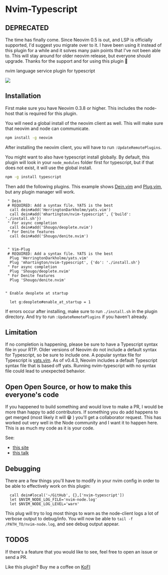# Nvim-Typescript

## DEPRECATED

The time has finally come. Since Neovim 0.5 is out, and LSP is officially supported, I'd suggest you migrate over to it. I have been using it instead of this plugin for a while and it solves many pain points that I've not been able to. This will stay around for older neovim release, but everyone should upgrade. Thanks for the support and for using this plugin 🚀



nvim language service plugin for typescript

![](https://github.com/mhartington/nvim-typescript/blob/master/deoplete-tss.gif)


## Installation

First make sure you have Neovim 0.3.8 or higher.
This includes the node-host that is required for this plugin.

You will need a global install of the neovim client as well.
This will make sure that neovim and node can communicate.


```bash
npm install -g neovim
```

After installing the neovim client, you will have to run `:UpdateRemotePlugins`.

You might want to also have typescript install globally.
By default, this plugin will look in your `node_modules` folder first for typescript, but if that does not exist, it will use the global install.

```bash
npm -g install typescript
```

Then add the following plugins. This example shows [Dein.vim](https://github.com/Shougo/dein.vim) and  [Plug.vim](https://github.com/junegunn/vim-plug), but any plugin manager will work.

```viml
 " Dein
 # REQUIRED: Add a syntax file. YATS is the best
  call dein#add('HerringtonDarkholme/yats.vim')
  call dein#add('mhartington/nvim-typescript', {'build': './install.sh'})
 " For async completion
  call dein#add('Shougo/deoplete.nvim')
 " For Denite features
  call dein#add('Shougo/denite.nvim')


 " Vim-Plug
 # REQUIRED: Add a syntax file. YATS is the best
  Plug 'HerringtonDarkholme/yats.vim'
  Plug 'mhartington/nvim-typescript', {'do': './install.sh'}
 " For async completion
  Plug 'Shougo/deoplete.nvim'
 " For Denite features
  Plug 'Shougo/denite.nvim'


" Enable deoplete at startup

  let g:deoplete#enable_at_startup = 1
```

If errors occur after installing, make sure to run `./install.sh` in the plugin
directory.  And try to run `:UpdateRemotePlugins` if you haven't already.

## Limitation

If no completion is happening, please be sure to have a Typescript syntax file in your RTP. Older versions of Neovim do not include a default syntax for Typescript, so be sure to include one. A popular syntax file for Typescript is [yats.vim](https://github.com/HerringtonDarkholme/yats.vim). As of v0.4.3, Neovim includes a default Typescript syntax file that is based off yats. Running nvim-typescript with no syntax file could lead to unexpected behavior.

## Open Open Source, or how to make this everyone's code

If you happened to build something and would love to make a PR, I would be more than happy to add contributors.
If something you do add happens to get merged (most likely it will :grin: ) you'll get a collaborator request. This has worked out very well in the Node community and I want it to happen here. This is as much my code as it is your code.

See:
- [this site](https://openopensource.github.io/)
- [this talk](https://youtu.be/wIUkWpg9FDY?t=5m10s)

## Debugging

There are a few things you'll have to modify in your nvim config in order to be able to effectively work on this plugin:

```viml
  call dein#local('~/GitHub', {},['nvim-typescript'])
  let $NVIM_NODE_LOG_FILE='nvim-node.log'
  let $NVIM_NODE_LOG_LEVEL='warn'

```
 This plug will try to log most things to warn as the node-client logs a lot of verbose output to debug/info.
 You will now be able to `tail -f /PATH_TO/nvim-node.log`, and see debug output appear.


## TODOS

If there's a feature that you would like to see, feel free to open an issue or send a PR.


Like this plugin? Buy me a coffee on [KoFI](http://ko-fi.com/mhartington)
